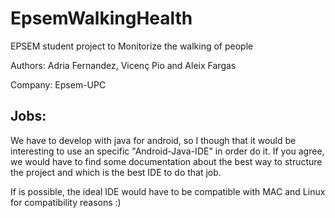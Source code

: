 # EpsemWalkingHealth
EPSEM student project to Monitorize the walking of people

Authors: Adria Fernandez, Vicenç Pio and Aleix Fargas

Company: Epsem-UPC

Jobs:
-----

We have to develop with java for android, so I though that it would be interesting to use an specific "Android-Java-IDE" in order do it.
If you agree, we would have to find some documentation about the best way to structure the project and which is the best IDE to do that job.

If is possible, the ideal IDE would have to be compatible with MAC and Linux for compatibility reasons :)